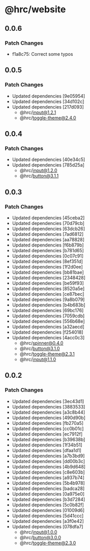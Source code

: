 # @hrc/website

## 0.0.6

### Patch Changes

- f1a8c75: Correct some typos

## 0.0.5

### Patch Changes

- Updated dependencies [9e05954]
- Updated dependencies [34d102c]
- Updated dependencies [217d093]
  - @hrc/input@1.2.1
  - @hrc/toggle-theme@2.4.0

## 0.0.4

### Patch Changes

- Updated dependencies [40e34c5]
- Updated dependencies [785d25a]
  - @hrc/input@1.2.0
  - @hrc/button@3.1.1

## 0.0.3

### Patch Changes

- Updated dependencies [45ceba2]
- Updated dependencies [70d79cb]
- Updated dependencies [63dcb26]
- Updated dependencies [7ad6812]
- Updated dependencies [aa78828]
- Updated dependencies [f6b879b]
- Updated dependencies [b781d65]
- Updated dependencies [0c07c91]
- Updated dependencies [8ef351d]
- Updated dependencies [1f2d0ee]
- Updated dependencies [bb81bae]
- Updated dependencies [2348428]
- Updated dependencies [be59f93]
- Updated dependencies [8520a5e]
- Updated dependencies [ce87bec]
- Updated dependencies [9a8b079]
- Updated dependencies [b4b683b]
- Updated dependencies [69bc176]
- Updated dependencies [7059cdb]
- Updated dependencies [556b68e]
- Updated dependencies [a32aecd]
- Updated dependencies [f254018]
- Updated dependencies [4acc0c3]
  - @hrc/spinner@0.4.0
  - @hrc/button@3.1.0
  - @hrc/toggle-theme@2.3.1
  - @hrc/input@1.1.0

## 0.0.2

### Patch Changes

- Updated dependencies [3ec43d1]
- Updated dependencies [3883533]
- Updated dependencies [a3c8b44]
- Updated dependencies [490d90b]
- Updated dependencies [fb270a5]
- Updated dependencies [cc0b01c]
- Updated dependencies [ec7912f]
- Updated dependencies [b39638b]
- Updated dependencies [1f34b51]
- Updated dependencies [dfaa1d1]
- Updated dependencies [a7b3bd9]
- Updated dependencies [dd00b3c]
- Updated dependencies [4b9d648]
- Updated dependencies [c8e603b]
- Updated dependencies [a937b74]
- Updated dependencies [5b4b978]
- Updated dependencies [badca28]
- Updated dependencies [0a975e0]
- Updated dependencies [b3d7284]
- Updated dependencies [5c0b82f]
- Updated dependencies [01009d6]
- Updated dependencies [5d41ccc]
- Updated dependencies [a3f0e42]
- Updated dependencies [078dfa7]
  - @hrc/input@1.0.0
  - @hrc/button@3.0.0
  - @hrc/toggle-theme@2.3.0
